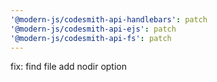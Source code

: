 ```yaml
---
'@modern-js/codesmith-api-handlebars': patch
'@modern-js/codesmith-api-ejs': patch
'@modern-js/codesmith-api-fs': patch
---
```


fix: find file add nodir option
